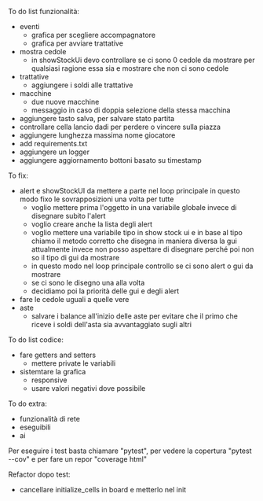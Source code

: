 To do list funzionalità:
- eventi
    - grafica per scegliere accompagnatore
    - grafica per avviare trattative
- mostra cedole
    - in showStockUi devo controllare se ci sono 0 cedole da mostrare per qualsiasi ragione essa sia e mostrare che non ci sono cedole
- trattative
    - aggiungere i soldi alle trattative
- macchine
    - due nuove macchine
    - messaggio in caso di doppia selezione della stessa macchina
- aggiungere tasto salva, per salvare stato partita
- controllare cella lancio dadi per perdere o vincere sulla piazza
- aggiungere lunghezza massima nome giocatore
- add requirements.txt
- aggiungere un logger
- aggiungere aggiornamento bottoni basato su timestamp

To fix:
- alert e showStockUI da mettere a parte nel loop principale in questo modo fixo le sovrapposizioni una volta per tutte
    - voglio mettere prima l'oggetto in una variabile globale invece di disegnare subito l'alert
    - voglio creare anche la lista degli alert
    - voglio mettere una variabile tipo in show stock ui e in base al tipo chiamo il metodo corretto che disegna in maniera diversa la gui
      attualmente invece non posso aspettare di disegnare perché poi non so il tipo di gui da mostrare
    - in questo modo nel loop principale controllo se ci sono alert o gui da mostrare
    - se ci sono le disegno una alla volta
    - decidiamo poi la priorità delle gui e degli alert
- fare le cedole uguali a quelle vere
- aste
    - salvare i balance all'inizio delle aste per evitare che il primo che riceve i soldi dell'asta sia avvantaggiato sugli altri

To do list codice:
- fare getters and setters
    - mettere private le variabili
- sistemtare la grafica
    - responsive
    - usare valori negativi dove possibile

To do extra:
- funzionalità di rete
- eseguibili
- ai

Per eseguire i test basta chiamare "pytest", per vedere la copertura "pytest --cov" e per fare un repor "coverage html"

Refactor dopo test:
- cancellare initialize_cells in board e metterlo nel init